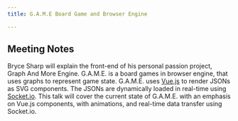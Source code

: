```yaml
---
title: G.A.M.E Board Game and Browser Engine

---
```


## Meeting Notes

Bryce Sharp will explain the front-end of his personal passion project, Graph And More Engine. G.A.M.E. is a board games in browser engine, that uses graphs to represent game state. G.A.M.E. uses [Vue.js](https://vuejs.org/
) to render JSONs as SVG components. The JSONs are dynamically loaded in real-time using [Socket.io](https://socket.io/). This talk will cover the current state of G.A.M.E. with an emphasis on Vue.js components, with animations, and real-time data transfer using Socket.io.